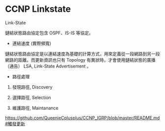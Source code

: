 # CCNP Linkstate
Link-State

鏈結狀態路由協定包含 OSPF、IS-IS 等協定。

* 連結速度 (實際頻寬)

鏈結狀態路由協定是以連結速度為基礎的計算方式，用來定義從一段網路到另一段網路的距離。而更新資訊也只有 Topology 有異狀時，才會使用鏈結狀態的廣播（通告） LSA, Link-State Advertisement 。

* 路徑處理

1. 發現路徑, Discovery

2. 選擇路徑, Selection

3. 維護路徑, Maintanance

https://github.com/QueenieCplusplus/CCNP_IGRP/blob/master/README.md#觸發更新



